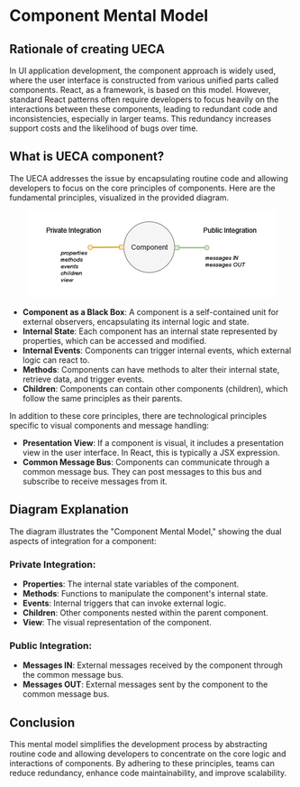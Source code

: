 # Component Mental Model

## Rationale of creating UECA

In UI application development, the component approach is widely used, where the user interface is constructed from various unified parts called components. React, as a framework, is based on this model. However, standard React patterns often require developers to focus heavily on the interactions between these components, leading to redundant code and inconsistencies, especially in larger teams. This redundancy increases support costs and the likelihood of bugs over time.

## What is UECA component?
The UECA addresses the issue by encapsulating routine code and allowing developers to focus on the core principles of components. Here are the fundamental principles, visualized in the provided diagram.

<p align="center"><img src="component-mental-model.png" /></p>

- **Component as a Black Box**: A component is a self-contained unit for external observers, encapsulating its internal logic and state.
- **Internal State**: Each component has an internal state represented by properties, which can be accessed and modified.
- **Internal Events**: Components can trigger internal events, which external logic can react to.
- **Methods**: Components can have methods to alter their internal state, retrieve data, and trigger events.
- **Children**: Components can contain other components (children), which follow the same principles as their parents.

In addition to these core principles, there are technological principles specific to visual components and message handling:


- **Presentation View**: If a component is visual, it includes a presentation view in the user interface. In React, this is typically a JSX expression.
- **Common Message Bus**: Components can communicate through a common message bus. They can post messages to this bus and subscribe to receive messages from it.


## Diagram Explanation

The diagram illustrates the "Component Mental Model," showing the dual aspects of integration for a component:

### Private Integration:

- **Properties**: The internal state variables of the component.
- **Methods**: Functions to manipulate the component's internal state.
- **Events**: Internal triggers that can invoke external logic.
- **Children**: Other components nested within the parent component.
- **View**: The visual representation of the component.

### Public Integration:

- **Messages IN**: External messages received by the component through the common message bus.
- **Messages OUT**: External messages sent by the component to the common message bus.

## Conclusion

This mental model simplifies the development process by abstracting routine code and allowing developers to concentrate on the core logic and interactions of components. By adhering to these principles, teams can reduce redundancy, enhance code maintainability, and improve scalability.

